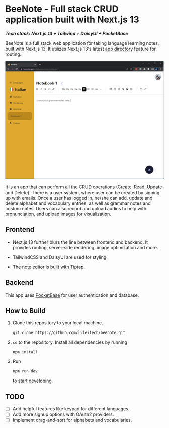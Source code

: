 # BeeNote - Full stack CRUD application built with Next.js 13

***Tech stack: Next.js 13 + Tailwind + DaisyUI + PocketBase***

BeeNote is a full stack web application for taking language learning notes, built with Next.js 13. It utilizes Next.js 13's latest [app directory](https://beta.nextjs.org/docs/routing/fundamentals) feature for routing.

<img src="screenshot.png" style="zoom:80%;" />

It is an app that can perform all the CRUD operations (Create, Read, Update and Delete). There is a user system, where user can be created by signing up with emails. Once a user has logged in, he/she can add, update and delete alphabet and vocabulary entries, as well as grammar notes and custom notes. Users can also record and upload audios to help with pronunciation, and upload images for visualization. 


## Frontend

- Next.js 13 further blurs the line between frontend and backend. It provides routing, server-side rendering, image optimization and more.

- TailwindCSS and DaisyUI are used for styling.

- The note editor is built with [Tiptap](https://tiptap.dev/).


## Backend

This app uses [PocketBase](https://pocketbase.io/) for user authentication and database.

## How to Build

1. Clone this repository to your local machine.

    ```shell
    git clone https://github.com/lifeitech/beenote.git
    ```

2. `cd` to the repository. Install all dependencies by running

    ```shell
    npm install
    ```

3. Run

    ```shell
    npm run dev
    ```

    to start developing.


## TODO

- [ ] Add helpful features like keypad for different languages.
- [ ] Add more signup options with OAuth2 providers.
- [ ] Implement drag-and-sort for alphabets and vocabularies.

